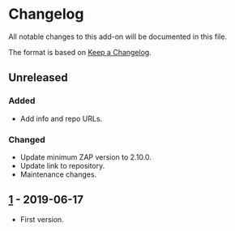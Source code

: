 # Changelog
All notable changes to this add-on will be documented in this file.

The format is based on [Keep a Changelog](https://keepachangelog.com/en/1.0.0/).

## Unreleased
### Added
- Add info and repo URLs.

### Changed
- Update minimum ZAP version to 2.10.0.
- Update link to repository.
- Maintenance changes.

## [1] - 2019-06-17

- First version.

[1]: https://github.com/zaproxy/zap-extensions/releases/allinonenotes-v1
